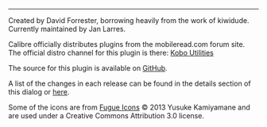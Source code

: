 ---

Created by David Forrester, borrowing heavily from the work of kiwidude.
Currently maintained by Jan Larres.

Calibre officially distributes plugins from the mobileread.com forum site.
The official distro channel for this plugin is there: [Kobo Utilities](https://www.mobileread.com/forums/showthread.php?t=366110)

The source for this plugin is available on [GitHub](https://github.com/majutsushi/kobo-utilities).

A list of the changes in each release can be found in the details section of this dialog or [here](https://github.com/majutsushi/kobo-utilities/blob/main/CHANGELOG.md).

Some of the icons are from [Fugue Icons](https://p.yusukekamiyamane.com/)
© 2013 Yusuke Kamiyamane and are used under a Creative Commons Attribution 3.0 license.
